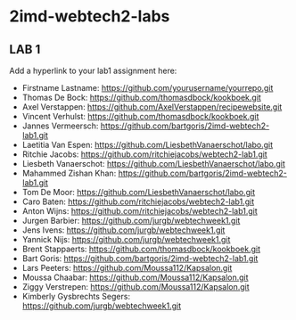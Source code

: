 # 2imd-webtech2-labs

## LAB 1
Add a hyperlink to your lab1 assignment here:

* Firstname Lastname: https://github.com/yourusername/yourrepo.git
* Thomas De Bock: https://github.com/thomasdbock/kookboek.git
* Axel Verstappen: https://github.com/AxelVerstappen/recipewebsite.git
* Vincent Verhulst: https://github.com/thomasdbock/kookboek.git
* Jannes Vermeersch: https://github.com/bartgoris/2imd-webtech2-lab1.git
* Laetitia Van Espen: https://github.com/LiesbethVanaerschot/labo.git
* Ritchie Jacobs: https://github.com/ritchiejacobs/webtech2-lab1.git
* Liesbeth Vanaerschot: https://github.com/LiesbethVanaerschot/labo.git
* Mahammed Zishan Khan: https://github.com/bartgoris/2imd-webtech2-lab1.git
* Tom De Moor: https://github.com/LiesbethVanaerschot/labo.git
* Caro Baten: https://github.com/ritchiejacobs/webtech2-lab1.git
* Anton Wijns: https://github.com/ritchiejacobs/webtech2-lab1.git
* Jurgen Barbier: https://github.com/jurgb/webtechweek1.git
* Jens Ivens: https://github.com/jurgb/webtechweek1.git
* Yannick Nijs: https://github.com/jurgb/webtechweek1.git
* Brent Stappaerts: https://github.com/thomasdbock/kookboek.git
* Bart Goris: https://github.com/bartgoris/2imd-webtech2-lab1.git
* Lars Peeters: https://github.com/Moussa112/Kapsalon.git
* Moussa Chaabar: https://github.com/Moussa112/Kapsalon.git
* Ziggy Verstrepen: https://github.com/Moussa112/Kapsalon.git
* Kimberly Gysbrechts Segers: https://github.com/jurgb/webtechweek1.git
